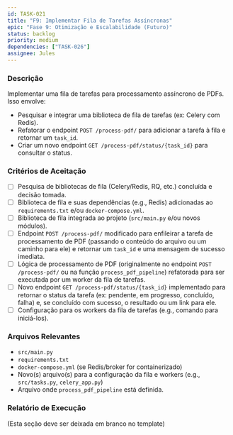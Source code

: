 ```yaml
---
id: TASK-021
title: "F9: Implementar Fila de Tarefas Assíncronas"
epic: "Fase 9: Otimização e Escalabilidade (Futuro)"
status: backlog
priority: medium
dependencies: ["TASK-026"]
assignee: Jules
---
```


### Descrição

Implementar uma fila de tarefas para processamento assíncrono de PDFs. Isso envolve:
*   Pesquisar e integrar uma biblioteca de fila de tarefas (ex: Celery com Redis).
*   Refatorar o endpoint `POST /process-pdf/` para adicionar a tarefa à fila e retornar um `task_id`.
*   Criar um novo endpoint `GET /process-pdf/status/{task_id}` para consultar o status.

### Critérios de Aceitação

- [ ] Pesquisa de bibliotecas de fila (Celery/Redis, RQ, etc.) concluída e decisão tomada.
- [ ] Biblioteca de fila e suas dependências (e.g., Redis) adicionadas ao `requirements.txt` e/ou `docker-compose.yml`.
- [ ] Biblioteca de fila integrada ao projeto (`src/main.py` e/ou novos módulos).
- [ ] Endpoint `POST /process-pdf/` modificado para enfileirar a tarefa de processamento de PDF (passando o conteúdo do arquivo ou um caminho para ele) e retornar um `task_id` e uma mensagem de sucesso imediata.
- [ ] Lógica de processamento de PDF (originalmente no endpoint `POST /process-pdf/` ou na função `process_pdf_pipeline`) refatorada para ser executada por um worker da fila de tarefas.
- [ ] Novo endpoint `GET /process-pdf/status/{task_id}` implementado para retornar o status da tarefa (ex: pendente, em progresso, concluído, falha) e, se concluído com sucesso, o resultado ou um link para ele.
- [ ] Configuração para os workers da fila de tarefas (e.g., comando para iniciá-los).

### Arquivos Relevantes

* `src/main.py`
* `requirements.txt`
* `docker-compose.yml` (se Redis/broker for containerizado)
* Novo(s) arquivo(s) para a configuração da fila e workers (e.g., `src/tasks.py`, `celery_app.py`)
* Arquivo onde `process_pdf_pipeline` está definida.

### Relatório de Execução

(Esta seção deve ser deixada em branco no template)
